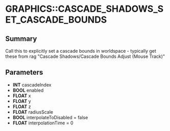 # GRAPHICS::CASCADE_SHADOWS_SET_CASCADE_BOUNDS

## Summary
Call this to explicitly set a cascade bounds in worldspace - typically get these from rag "Cascade Shadows/Cascade Bounds Adjust (Mouse Track)"

## Parameters
* **INT** cascadeIndex
* **BOOL** enabled
* **FLOAT** x
* **FLOAT** y
* **FLOAT** z
* **FLOAT** radiusScale
* **BOOL** interpolateToDisabled = false
* **FLOAT** interpolationTime = 0